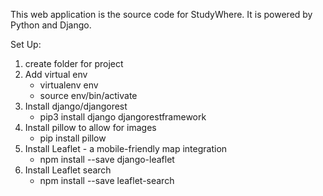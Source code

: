 
This web application is the source code for StudyWhere. It is powered by Python and Django.

Set Up:
1. create folder for project
2. Add virtual env
	* virtualenv env
    * source env/bin/activate
3. Install django/djangorest
	* pip3 install django djangorestframework
4. Install pillow to allow for images
	* pip install pillow
5. Install Leaflet - a mobile-friendly map integration
	* npm install --save django-leaflet
6. Install Leaflet search
	* npm install --save leaflet-search

